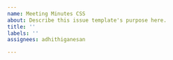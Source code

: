 ```yaml
---
name: Meeting Minutes CSS
about: Describe this issue template's purpose here.
title: ''
labels: ''
assignees: adhithiganesan

---
```



